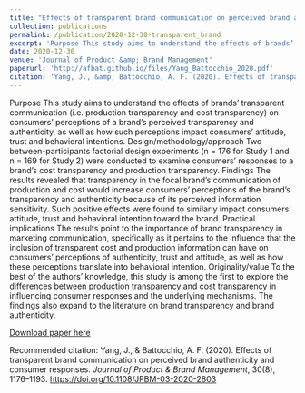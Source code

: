 ```yaml
---
title: "Effects of transparent brand communication on perceived brand authenticity and consumer responses"
collection: publications
permalink: /publication/2020-12-30-transparent_brand
excerpt: 'Purpose This study aims to understand the effects of brands’ transparent communication (i.e. production transparency and cost transparency) on consumers’ perceptions of a brand’s perceived transparency and authenticity, as well as how such perceptions impact consumers’ attitude, trust and behavioral intentions. Design/methodology/approach Two between-participants factorial design experiments (n = 176 for Study 1 and n = 169 for Study 2) were conducted to examine consumers’ responses to a brand’s cost transparency and production transparency. Findings The results revealed that transparency in the focal brand’s communication of production and cost would increase consumers’ perceptions of the brand’s transparency and authenticity because of its perceived information sensitivity. Such positive effects were found to similarly impact consumers’ attitude, trust and behavioral intention toward the brand. Practical implications The results point to the importance of brand transparency in marketing communication, specifically as it pertains to the influence that the inclusion of transparent cost and production information can have on consumers’ perceptions of authenticity, trust and attitude, as well as how these perceptions translate into behavioral intention. Originality/value To the best of the authors’ knowledge, this study is among the first to explore the differences between production transparency and cost transparency in influencing consumer responses and the underlying mechanisms. The findings also expand to the literature on brand transparency and brand authenticity.'
date: 2020-12-30
venue: 'Journal of Product &amp; Brand Management'
paperurl: 'http://afbat.github.io/files/Yang_Battocchio_2020.pdf'
citation: 'Yang, J., &amp; Battocchio, A. F. (2020). Effects of transparent brand communication on perceived brand authenticity and consumer responses. <i>Journal of Product &amp; Brand Management</i>, 30(8), 1176–1193. https://doi.org/10.1108/JPBM-03-2020-2803'
---
```

Purpose This study aims to understand the effects of brands’ transparent communication (i.e. production transparency and cost transparency) on consumers’ perceptions of a brand’s perceived transparency and authenticity, as well as how such perceptions impact consumers’ attitude, trust and behavioral intentions. Design/methodology/approach Two between-participants factorial design experiments (n = 176 for Study 1 and n = 169 for Study 2) were conducted to examine consumers’ responses to a brand’s cost transparency and production transparency. Findings The results revealed that transparency in the focal brand’s communication of production and cost would increase consumers’ perceptions of the brand’s transparency and authenticity because of its perceived information sensitivity. Such positive effects were found to similarly impact consumers’ attitude, trust and behavioral intention toward the brand. Practical implications The results point to the importance of brand transparency in marketing communication, specifically as it pertains to the influence that the inclusion of transparent cost and production information can have on consumers’ perceptions of authenticity, trust and attitude, as well as how these perceptions translate into behavioral intention. Originality/value To the best of the authors’ knowledge, this study is among the first to explore the differences between production transparency and cost transparency in influencing consumer responses and the underlying mechanisms. The findings also expand to the literature on brand transparency and brand authenticity.

[Download paper here](http://afbat.github.io/files/Yang_Battocchio_2020.pdf)

Recommended citation: Yang, J., & Battocchio, A. F. (2020). Effects of transparent brand communication on perceived brand authenticity and consumer responses. <i>Journal of Product & Brand Management</i>, 30(8), 1176–1193. https://doi.org/10.1108/JPBM-03-2020-2803